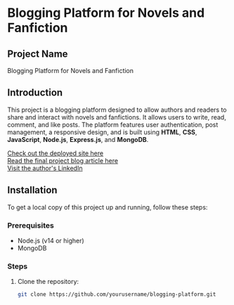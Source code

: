 # Blogging Platform for Novels and Fanfiction

## Project Name
Blogging Platform for Novels and Fanfiction

## Introduction
This project is a blogging platform designed to allow authors and readers to share and interact with novels and fanfictions. It allows users to write, read, comment, and like posts. The platform features user authentication, post management, a responsive design, and is built using **HTML**, **CSS**, **JavaScript**, **Node.js**, **Express.js**, and **MongoDB**.

[Check out the deployed site here](link_to_deployed_site)  
[Read the final project blog article here](https://medium.com/@huangtian1810/building-a-blogging-platform-for-novels-and-fanfiction-a-personal-journey-1cc273ae690a)  
[Visit the author's LinkedIn](https://www.linkedin.com/in/ahmed-hamza-4a0544338/)

## Installation

To get a local copy of this project up and running, follow these steps:

### Prerequisites

- Node.js (v14 or higher)
- MongoDB

### Steps

1. Clone the repository:
   ```bash
   git clone https://github.com/yourusername/blogging-platform.git
